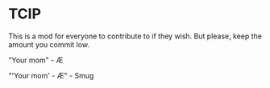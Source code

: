 # TCIP
This is a mod for everyone to contribute to if they wish. But please, keep the amount you commit low.

"Your mom" - Æ

"'Your mom' - Æ" - Smug
